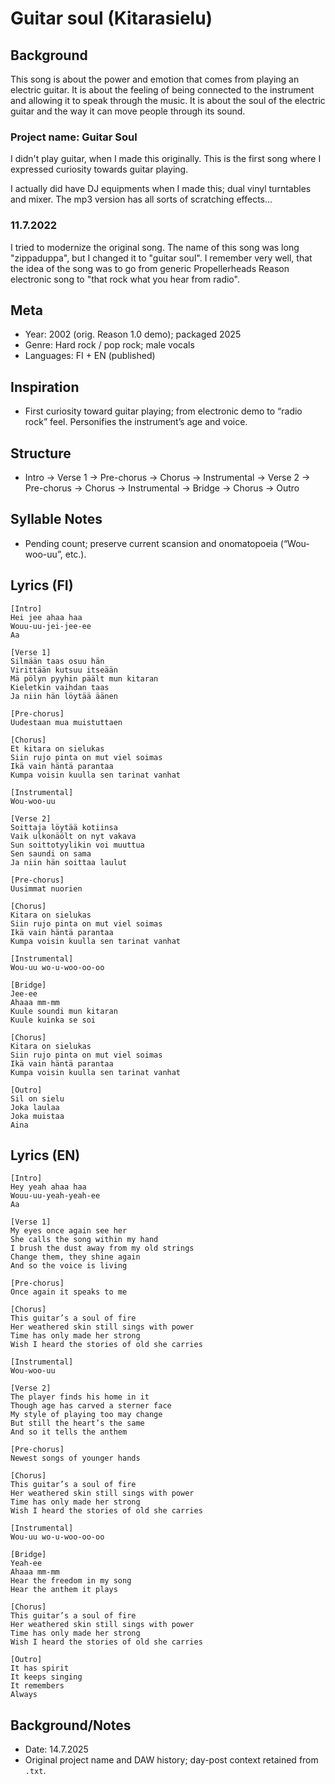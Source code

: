 # Guitar soul (Kitarasielu)

## Background
This song is about the power and emotion that comes from playing an electric guitar. It is about the feeling of being connected to the instrument and allowing it to speak through the music. It is about the soul of the electric guitar and the way it can move people through its sound.

### Project name: Guitar Soul

I didn't play guitar, when I made this originally. This is the first song where I expressed curiosity towards guitar playing.

I actually did have DJ equipments when I made this; dual vinyl turntables and mixer. The mp3 version has all sorts of scratching effects...


### 11.7.2022
I tried to modernize the original song. The name of this song was long "zippaduppa", but I changed it to "guitar soul". I remember very well, that the idea of the song was to go from generic Propellerheads Reason electronic song to "that rock what you hear from radio".



## Meta
- Year: 2002 (orig. Reason 1.0 demo); packaged 2025
- Genre: Hard rock / pop rock; male vocals
- Languages: FI + EN (published)

## Inspiration
- First curiosity toward guitar playing; from electronic demo to “radio rock” feel. Personifies the instrument’s age and voice.

## Structure
- Intro → Verse 1 → Pre-chorus → Chorus → Instrumental → Verse 2 → Pre-chorus → Chorus → Instrumental → Bridge → Chorus → Outro

## Syllable Notes
- Pending count; preserve current scansion and onomatopoeia (“Wou-woo-uu”, etc.).

## Lyrics (FI)
```
[Intro]
Hei jee ahaa haa
Wouu-uu-jei-jee-ee
Aa

[Verse 1]
Silmään taas osuu hän
Virittään kutsuu itseään
Mä pölyn pyyhin päält mun kitaran
Kieletkin vaihdan taas
Ja niin hän löytää äänen

[Pre-chorus]
Uudestaan mua muistuttaen

[Chorus]
Et kitara on sielukas
Siin rujo pinta on mut viel soimas
Ikä vain häntä parantaa
Kumpa voisin kuulla sen tarinat vanhat

[Instrumental]
Wou-woo-uu

[Verse 2]
Soittaja löytää kotiinsa
Vaik ulkonäölt on nyt vakava
Sun soittotyylikin voi muuttua
Sen saundi on sama
Ja niin hän soittaa laulut

[Pre-chorus]
Uusimmat nuorien

[Chorus]
Kitara on sielukas
Siin rujo pinta on mut viel soimas
Ikä vain häntä parantaa
Kumpa voisin kuulla sen tarinat vanhat

[Instrumental]
Wou-uu wo-u-woo-oo-oo

[Bridge]
Jee-ee
Ahaaa mm-mm
Kuule soundi mun kitaran
Kuule kuinka se soi

[Chorus]
Kitara on sielukas
Siin rujo pinta on mut viel soimas
Ikä vain häntä parantaa
Kumpa voisin kuulla sen tarinat vanhat

[Outro]
Sil on sielu
Joka laulaa
Joka muistaa
Aina
```

## Lyrics (EN)
```
[Intro]
Hey yeah ahaa haa
Wouu-uu-yeah-yeah-ee
Aa

[Verse 1]
My eyes once again see her
She calls the song within my hand
I brush the dust away from my old strings
Change them, they shine again
And so the voice is living

[Pre-chorus]
Once again it speaks to me

[Chorus]
This guitar’s a soul of fire
Her weathered skin still sings with power
Time has only made her strong
Wish I heard the stories of old she carries

[Instrumental]
Wou-woo-uu

[Verse 2]
The player finds his home in it
Though age has carved a sterner face
My style of playing too may change
But still the heart’s the same
And so it tells the anthem

[Pre-chorus]
Newest songs of younger hands

[Chorus]
This guitar’s a soul of fire
Her weathered skin still sings with power
Time has only made her strong
Wish I heard the stories of old she carries

[Instrumental]
Wou-uu wo-u-woo-oo-oo

[Bridge]
Yeah-ee
Ahaaa mm-mm
Hear the freedom in my song
Hear the anthem it plays

[Chorus]
This guitar’s a soul of fire
Her weathered skin still sings with power
Time has only made her strong
Wish I heard the stories of old she carries

[Outro]
It has spirit
It keeps singing
It remembers
Always
```

## Background/Notes
- Date: 14.7.2025
- Original project name and DAW history; day-post context retained from `.txt`.

